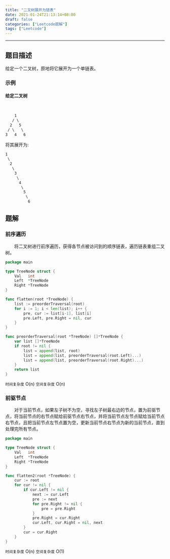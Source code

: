 ```yaml
---
title: "二叉树展开为链表"
date: 2021-01-24T21:13:14+08:00
draft: false
categories: ["Leetcode题解"]
tags: ["Leetcode"]
---
```


---

## 题目描述

给定一个二叉树，原地将它展开为一个单链表。

### 示例

#### 给定二叉树

``` html


    1
   / \
  2   5
 / \   \
3   4   6
```

将其展开为:

``` html
1
 \
  2
   \
    3
     \
      4
       \
        5
         \
          6
```

## 题解

### 前序遍历

　　将二叉树进行前序遍历，获得各节点被访问到的顺序链表，遍历链表重组二叉树。

``` go
package main

type TreeNode struct {
	Val   int
	Left  *TreeNode
	Right *TreeNode
}

func flatten(root *TreeNode) {
	list := preorderTraversal(root)
	for i := 1; i < len(list); i++ {
		pre, cur := list[i-1], list[i]
		pre.Left, pre.Right = nil, cur
	}
}

func preorderTraversal(root *TreeNode) []*TreeNode {
	var list []*TreeNode
	if root != nil {
		list = append(list, root)
		list = append(list, preorderTraversal(root.Left)...)
		list = append(list, preorderTraversal(root.Right)...)
	}
	return list
}
```

`时间复杂度` O(n)
`空间复杂度` O(n)

### 前驱节点

　　对于当前节点，如果左子树不为空，寻找左子树最右边的节点，置为前驱节点，将当前节点的右节点赋给前驱节点右节点，并将当前节点左节点赋给当前节点右节点，且把当前节点左节点置为空，更新当前节点右节点为新的当前节点，直到处理完所有节点。

``` go
package main

type TreeNode struct {
	Val   int
	Left  *TreeNode
	Right *TreeNode
}

func flatten2(root *TreeNode) {
	cur := root
	for cur != nil {
		if cur.Left != nil {
			next := cur.Left
			pre := next
			for pre.Right != nil {
				pre = pre.Right
			}
			pre.Right = cur.Right
			cur.Left, cur.Right = nil, next
		}
		cur = cur.Right
	}
}
```

`时间复杂度` O(n)
`空间复杂度` O(1)
